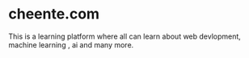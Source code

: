 # cheente.com
This is a learning platform where all can learn about web devlopment, machine learning , ai and many more.
